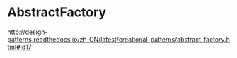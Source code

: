 # AbstractFactory

http://design-patterns.readthedocs.io/zh_CN/latest/creational_patterns/abstract_factory.html#id17
